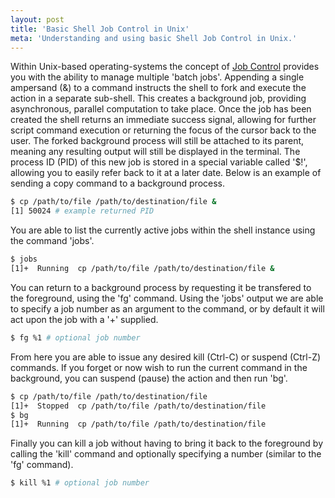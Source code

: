 ```yaml
---
layout: post
title: 'Basic Shell Job Control in Unix'
meta: 'Understanding and using basic Shell Job Control in Unix.'
---
```


Within Unix-based operating-systems the concept of [Job Control](<http://en.wikipedia.org/wiki/Job_control_(Unix)>) provides you with the ability to manage multiple 'batch jobs'.
Appending a single ampersand (&) to a command instructs the shell to fork and execute the action in a separate sub-shell. <!--more-->
This creates a background job, providing asynchronous, parallel computation to take place.
Once the job has been created the shell returns an immediate success signal, allowing for further script command execution or returning the focus of the cursor back to the user.
The forked background process will still be attached to its parent, meaning any resulting output will still be displayed in the terminal.
The process ID (PID) of this new job is stored in a special variable called '$!', allowing you to easily refer back to it at a later date.
Below is an example of sending a copy command to a background process.

```bash
$ cp /path/to/file /path/to/destination/file &
[1] 50024 # example returned PID
```

You are able to list the currently active jobs within the shell instance using the command 'jobs'.

```bash
$ jobs
[1]+  Running  cp /path/to/file /path/to/destination/file &
```

You can return to a background process by requesting it be transfered to the foreground, using the 'fg' command.
Using the 'jobs' output we are able to specify a job number as an argument to the command, or by default it will act upon the job with a '+' supplied.

```bash
$ fg %1 # optional job number
```

From here you are able to issue any desired kill (Ctrl-C) or suspend (Ctrl-Z) commands.
If you forget or now wish to run the current command in the background, you can suspend (pause) the action and then run 'bg'.

```bash
$ cp /path/to/file /path/to/destination/file
[1]+  Stopped  cp /path/to/file /path/to/destination/file
$ bg
[1]+  Running  cp /path/to/file /path/to/destination/file
```

Finally you can kill a job without having to bring it back to the foreground by calling the 'kill' command and optionally specifying a number (similar to the 'fg' command).

```bash
$ kill %1 # optional job number
```
